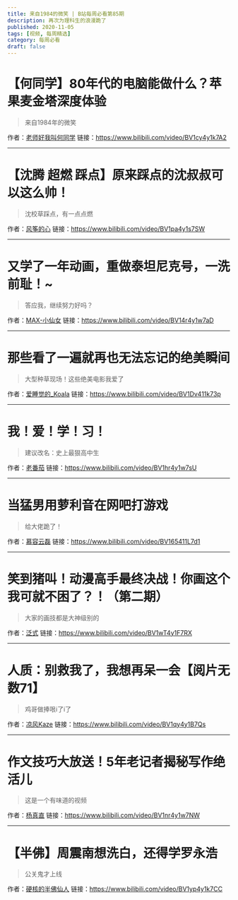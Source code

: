 ```yaml
---
title: 来自1984的微笑 | B站每周必看第85期
description: 再次为理科生的浪漫跪了
published: 2020-11-05
tags: [视频, 每周精选]
category: 每周必看
draft: false
---
```


# 【何同学】80年代的电脑能做什么？苹果麦金塔深度体验
> 来自1984年的微笑

作者：[老师好我叫何同学](https://space.bilibili.com/163637592)
链接：https://www.bilibili.com/video/BV1cy4y1k7A2

---

# 【沈腾 超燃 踩点】原来踩点的沈叔叔可以这么帅！
> 沈校草踩点，有一点点燃

作者：[风筝的心](https://space.bilibili.com/452007144)
链接：https://www.bilibili.com/video/BV1pa4y1s7SW

---

# 又学了一年动画，重做泰坦尼克号，一洗前耻！~
> 答应我，继续努力好吗？

作者：[MAX-小仙女](https://space.bilibili.com/385105236)
链接：https://www.bilibili.com/video/BV14r4y1w7aD

---

# 那些看了一遍就再也无法忘记的绝美瞬间
> 大型种草现场！这些绝美电影我爱了

作者：[爱睡觉的_Koala](https://space.bilibili.com/43887712)
链接：https://www.bilibili.com/video/BV1Dv411k73p

---

# 我！爱！学！习！
> 建议改名：史上最狠高中生

作者：[老番茄](https://space.bilibili.com/546195)
链接：https://www.bilibili.com/video/BV1hr4y1w7sU

---

# 当猛男用萝利音在网吧打游戏
> 给大佬跪了！

作者：[慕容云磊](https://space.bilibili.com/20601676)
链接：https://www.bilibili.com/video/BV165411L7d1

---

# 笑到猪叫！动漫高手最终决战！你画这个我可就不困了？！（第二期）
> 大家的画技都是大神级别的

作者：[泛式](https://space.bilibili.com/63231)
链接：https://www.bilibili.com/video/BV1wT4y1F7RX

---

# 人质：别救我了，我想再呆一会【阅片无数71】
> 鸡哥做捧哏i了i了

作者：[凉风Kaze](https://space.bilibili.com/14110780)
链接：https://www.bilibili.com/video/BV1qy4y1B7Qs

---

# 作文技巧大放送！5年老记者揭秘写作绝活儿
> 这是一个有味道的视频

作者：[杨真直](https://space.bilibili.com/547173382)
链接：https://www.bilibili.com/video/BV1nr4y1w7NW

---

# 【半佛】周震南想洗白，还得学罗永浩
> 公关鬼才上线

作者：[硬核的半佛仙人](https://space.bilibili.com/37663924)
链接：https://www.bilibili.com/video/BV1yp4y1k7CC

